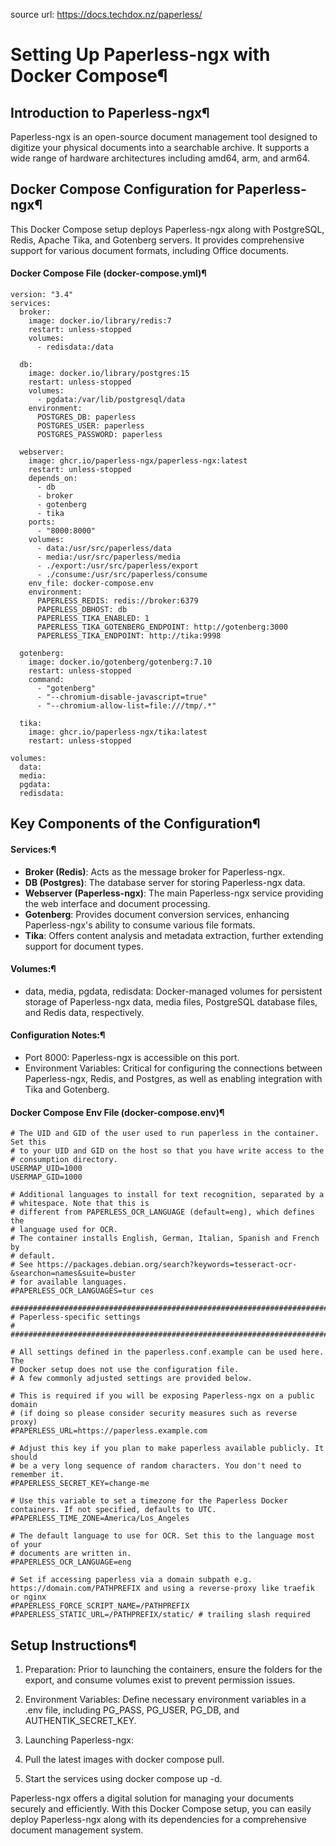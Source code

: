 source url: https://docs.techdox.nz/paperless/

# Setting Up Paperless-ngx with Docker Compose¶

## Introduction to Paperless-ngx¶

Paperless-ngx is an open-source document management tool designed to digitize your physical documents into a searchable archive. It supports a wide range of hardware architectures including amd64, arm, and arm64.

## Docker Compose Configuration for Paperless-ngx¶

This Docker Compose setup deploys Paperless-ngx along with PostgreSQL, Redis, Apache Tika, and Gotenberg servers. It provides comprehensive support for various document formats, including Office documents.

#### Docker Compose File (docker-compose.yml)¶

```
version: "3.4"
services:
  broker:
    image: docker.io/library/redis:7
    restart: unless-stopped
    volumes:
      - redisdata:/data

  db:
    image: docker.io/library/postgres:15
    restart: unless-stopped
    volumes:
      - pgdata:/var/lib/postgresql/data
    environment:
      POSTGRES_DB: paperless
      POSTGRES_USER: paperless
      POSTGRES_PASSWORD: paperless

  webserver:
    image: ghcr.io/paperless-ngx/paperless-ngx:latest
    restart: unless-stopped
    depends_on:
      - db
      - broker
      - gotenberg
      - tika
    ports:
      - "8000:8000"
    volumes:
      - data:/usr/src/paperless/data
      - media:/usr/src/paperless/media
      - ./export:/usr/src/paperless/export
      - ./consume:/usr/src/paperless/consume
    env_file: docker-compose.env
    environment:
      PAPERLESS_REDIS: redis://broker:6379
      PAPERLESS_DBHOST: db
      PAPERLESS_TIKA_ENABLED: 1
      PAPERLESS_TIKA_GOTENBERG_ENDPOINT: http://gotenberg:3000
      PAPERLESS_TIKA_ENDPOINT: http://tika:9998

  gotenberg:
    image: docker.io/gotenberg/gotenberg:7.10
    restart: unless-stopped
    command:
      - "gotenberg"
      - "--chromium-disable-javascript=true"
      - "--chromium-allow-list=file:///tmp/.*"

  tika:
    image: ghcr.io/paperless-ngx/tika:latest
    restart: unless-stopped

volumes:
  data:
  media:
  pgdata:
  redisdata:
```

## Key Components of the Configuration¶

#### Services:¶

- **Broker (Redis)**: Acts as the message broker for Paperless-ngx.
- **DB (Postgres)**: The database server for storing Paperless-ngx data.
- **Webserver (Paperless-ngx)**: The main Paperless-ngx service providing the web interface and document processing.
- **Gotenberg**: Provides document conversion services, enhancing Paperless-ngx's ability to consume various file formats.
- **Tika**: Offers content analysis and metadata extraction, further extending support for document types.

#### Volumes:¶

- data, media, pgdata, redisdata: Docker-managed volumes for persistent storage of Paperless-ngx data, media files, PostgreSQL database files, and Redis data, respectively.

#### Configuration Notes:¶

- Port 8000: Paperless-ngx is accessible on this port.
- Environment Variables: Critical for configuring the connections between Paperless-ngx, Redis, and Postgres, as well as enabling integration with Tika and Gotenberg.

#### Docker Compose Env File (docker-compose.env)¶

```
# The UID and GID of the user used to run paperless in the container. Set this
# to your UID and GID on the host so that you have write access to the
# consumption directory.
USERMAP_UID=1000
USERMAP_GID=1000

# Additional languages to install for text recognition, separated by a
# whitespace. Note that this is
# different from PAPERLESS_OCR_LANGUAGE (default=eng), which defines the
# language used for OCR.
# The container installs English, German, Italian, Spanish and French by
# default.
# See https://packages.debian.org/search?keywords=tesseract-ocr-&searchon=names&suite=buster
# for available languages.
#PAPERLESS_OCR_LANGUAGES=tur ces

###############################################################################
# Paperless-specific settings                                                 #
###############################################################################

# All settings defined in the paperless.conf.example can be used here. The
# Docker setup does not use the configuration file.
# A few commonly adjusted settings are provided below.

# This is required if you will be exposing Paperless-ngx on a public domain
# (if doing so please consider security measures such as reverse proxy)
#PAPERLESS_URL=https://paperless.example.com

# Adjust this key if you plan to make paperless available publicly. It should
# be a very long sequence of random characters. You don't need to remember it.
#PAPERLESS_SECRET_KEY=change-me

# Use this variable to set a timezone for the Paperless Docker containers. If not specified, defaults to UTC.
#PAPERLESS_TIME_ZONE=America/Los_Angeles

# The default language to use for OCR. Set this to the language most of your
# documents are written in.
#PAPERLESS_OCR_LANGUAGE=eng

# Set if accessing paperless via a domain subpath e.g. https://domain.com/PATHPREFIX and using a reverse-proxy like traefik or nginx
#PAPERLESS_FORCE_SCRIPT_NAME=/PATHPREFIX
#PAPERLESS_STATIC_URL=/PATHPREFIX/static/ # trailing slash required
```

## Setup Instructions¶

1. Preparation: Prior to launching the containers, ensure the folders for the export, and consume volumes exist to prevent permission issues.

2. Environment Variables: Define necessary environment variables in a .env file, including PG_PASS, PG_USER, PG_DB, and AUTHENTIK_SECRET_KEY.

3. Launching Paperless-ngx:

4. Pull the latest images with docker compose pull.

5. Start the services using docker compose up -d.

Paperless-ngx offers a digital solution for managing your documents securely and efficiently. With this Docker Compose setup, you can easily deploy Paperless-ngx along with its dependencies for a comprehensive document management system.